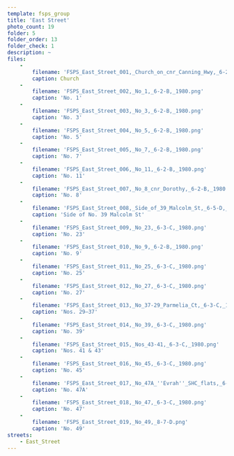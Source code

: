 ```yaml
---
template: fsps_group
title: 'East Street'
photo_count: 19
folder: 5
folder_order: 13
folder_check: 1
description: ~
files:
    -
        filename: 'FSPS_East_Street_001,_Church_on_cnr_Canning_Hwy,_6-2-B,_1980.png'
        caption: Church
    -
        filename: 'FSPS_East_Street_002,_No_1,_6-2-B,_1980.png'
        caption: 'No. 1'
    -
        filename: 'FSPS_East_Street_003,_No_3,_6-2-B,_1980.png'
        caption: 'No. 3'
    -
        filename: 'FSPS_East_Street_004,_No_5,_6-2-B,_1980.png'
        caption: 'No. 5'
    -
        filename: 'FSPS_East_Street_005,_No_7,_6-2-B,_1980.png'
        caption: 'No. 7'
    -
        filename: 'FSPS_East_Street_006,_No_11,_6-2-B,_1980.png'
        caption: 'No. 11'
    -
        filename: 'FSPS_East_Street_007,_No_8_cnr_Dorothy,_6-2-B,_1980.png'
        caption: 'No. 8'
    -
        filename: 'FSPS_East_Street_008,_Side_of_39_Malcolm_St,_6-5-D,_1979.png'
        caption: 'Side of No. 39 Malcolm St'
    -
        filename: 'FSPS_East_Street_009,_No_23,_6-3-C,_1980.png'
        caption: 'No. 23'
    -
        filename: 'FSPS_East_Street_010,_No_9,_6-2-B,_1980.png'
        caption: 'No. 9'
    -
        filename: 'FSPS_East_Street_011,_No_25,_6-3-C,_1980.png'
        caption: 'No. 25'
    -
        filename: 'FSPS_East_Street_012,_No_27,_6-3-C,_1980.png'
        caption: 'No. 27'
    -
        filename: 'FSPS_East_Street_013,_No_37-29_Parmelia_Ct,_6-3-C,_1980.png'
        caption: 'Nos. 29–37'
    -
        filename: 'FSPS_East_Street_014,_No_39,_6-3-C,_1980.png'
        caption: 'No. 39'
    -
        filename: 'FSPS_East_Street_015,_Nos_43-41,_6-3-C,_1980.png'
        caption: 'Nos. 41 & 43'
    -
        filename: 'FSPS_East_Street_016,_No_45,_6-3-C,_1980.png'
        caption: 'No. 45'
    -
        filename: 'FSPS_East_Street_017,_No_47A_''Evrah''_SHC_flats,_6-5-E,_1979.png'
        caption: 'No. 47A'
    -
        filename: 'FSPS_East_Street_018,_No_47,_6-3-C,_1980.png'
        caption: 'No. 47'
    -
        filename: 'FSPS_East_Street_019,_No_49,_8-7-D.png'
        caption: 'No. 49'
streets:
    - East_Street
---
```

